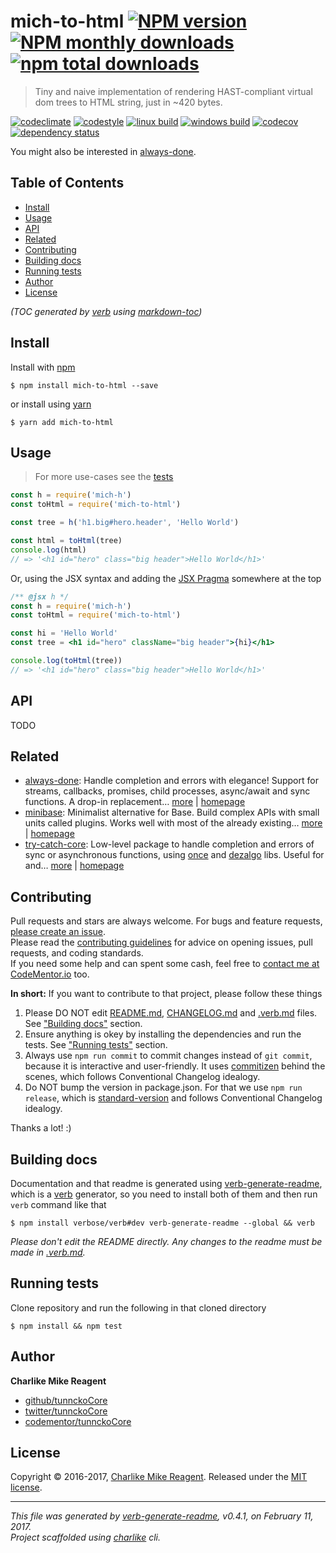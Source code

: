 # mich-to-html [![NPM version](https://img.shields.io/npm/v/mich-to-html.svg?style=flat)](https://www.npmjs.com/package/mich-to-html) [![NPM monthly downloads](https://img.shields.io/npm/dm/mich-to-html.svg?style=flat)](https://npmjs.org/package/mich-to-html) [![npm total downloads][downloads-img]][downloads-url]

> Tiny and naive implementation of rendering HAST-compliant virtual dom trees to HTML string, just in ~420 bytes.

[![codeclimate][codeclimate-img]][codeclimate-url] 
[![codestyle][standard-img]][standard-url] 
[![linux build][travis-img]][travis-url] 
[![windows build][appveyor-img]][appveyor-url] 
[![codecov][coverage-img]][coverage-url] 
[![dependency status][david-img]][david-url]

You might also be interested in [always-done](https://github.com/hybridables/always-done#readme).

## Table of Contents
- [Install](#install)
- [Usage](#usage)
- [API](#api)
- [Related](#related)
- [Contributing](#contributing)
- [Building docs](#building-docs)
- [Running tests](#running-tests)
- [Author](#author)
- [License](#license)

_(TOC generated by [verb](https://github.com/verbose/verb) using [markdown-toc](https://github.com/jonschlinkert/markdown-toc))_

## Install
Install with [npm](https://www.npmjs.com/)

```
$ npm install mich-to-html --save
```

or install using [yarn](https://yarnpkg.com)

```
$ yarn add mich-to-html
```

## Usage
> For more use-cases see the [tests](test.js)

```js
const h = require('mich-h')
const toHtml = require('mich-to-html')

const tree = h('h1.big#hero.header', 'Hello World')

const html = toHtml(tree)
console.log(html)
// => '<h1 id="hero" class="big header">Hello World</h1>'
```

Or, using the JSX syntax and adding the [JSX Pragma](https://jasonformat.com/wtf-is-jsx/) somewhere at the top

```jsx
/** @jsx h */
const h = require('mich-h')
const toHtml = require('mich-to-html')

const hi = 'Hello World'
const tree = <h1 id="hero" className="big header">{hi}</h1>

console.log(toHtml(tree))
// => '<h1 id="hero" class="big header">Hello World</h1>'
```

## API

TODO

## Related
- [always-done](https://www.npmjs.com/package/always-done): Handle completion and errors with elegance! Support for streams, callbacks, promises, child processes, async/await and sync functions. A drop-in replacement… [more](https://github.com/hybridables/always-done#readme) | [homepage](https://github.com/hybridables/always-done#readme "Handle completion and errors with elegance! Support for streams, callbacks, promises, child processes, async/await and sync functions. A drop-in replacement for [async-done][] - pass 100% of its tests plus more")
- [minibase](https://www.npmjs.com/package/minibase): Minimalist alternative for Base. Build complex APIs with small units called plugins. Works well with most of the already existing… [more](https://github.com/node-minibase/minibase#readme) | [homepage](https://github.com/node-minibase/minibase#readme "Minimalist alternative for Base. Build complex APIs with small units called plugins. Works well with most of the already existing [base][] plugins.")
- [try-catch-core](https://www.npmjs.com/package/try-catch-core): Low-level package to handle completion and errors of sync or asynchronous functions, using [once][] and [dezalgo][] libs. Useful for and… [more](https://github.com/hybridables/try-catch-core#readme) | [homepage](https://github.com/hybridables/try-catch-core#readme "Low-level package to handle completion and errors of sync or asynchronous functions, using [once][] and [dezalgo][] libs. Useful for and used in higher-level libs such as [always-done][] to handle completion of anything.")

## Contributing
Pull requests and stars are always welcome. For bugs and feature requests, [please create an issue](https://github.com/tunnckoCore/mich-to-html/issues/new).  
Please read the [contributing guidelines](CONTRIBUTING.md) for advice on opening issues, pull requests, and coding standards.  
If you need some help and can spent some cash, feel free to [contact me at CodeMentor.io](https://www.codementor.io/tunnckocore?utm_source=github&utm_medium=button&utm_term=tunnckocore&utm_campaign=github) too.

**In short:** If you want to contribute to that project, please follow these things

1. Please DO NOT edit [README.md](README.md), [CHANGELOG.md](CHANGELOG.md) and [.verb.md](.verb.md) files. See ["Building docs"](#building-docs) section.
2. Ensure anything is okey by installing the dependencies and run the tests. See ["Running tests"](#running-tests) section.
3. Always use `npm run commit` to commit changes instead of `git commit`, because it is interactive and user-friendly. It uses [commitizen][] behind the scenes, which follows Conventional Changelog idealogy.
4. Do NOT bump the version in package.json. For that we use `npm run release`, which is [standard-version][] and follows Conventional Changelog idealogy.

Thanks a lot! :)

## Building docs
Documentation and that readme is generated using [verb-generate-readme][], which is a [verb][] generator, so you need to install both of them and then run `verb` command like that

```
$ npm install verbose/verb#dev verb-generate-readme --global && verb
```

_Please don't edit the README directly. Any changes to the readme must be made in [.verb.md](.verb.md)._

## Running tests
Clone repository and run the following in that cloned directory

```
$ npm install && npm test
```

## Author
**Charlike Mike Reagent**

+ [github/tunnckoCore](https://github.com/tunnckoCore)
+ [twitter/tunnckoCore](https://twitter.com/tunnckoCore)
+ [codementor/tunnckoCore](https://codementor.io/tunnckoCore)

## License
Copyright © 2016-2017, [Charlike Mike Reagent](https://i.am.charlike.online). Released under the [MIT license](LICENSE).

***

_This file was generated by [verb-generate-readme](https://github.com/verbose/verb-generate-readme), v0.4.1, on February 11, 2017._  
_Project scaffolded using [charlike][] cli._

[always-done]: https://github.com/hybridables/always-done
[async-done]: https://github.com/gulpjs/async-done
[base]: https://github.com/node-base/base
[charlike]: https://github.com/tunnckocore/charlike
[commitizen]: https://github.com/commitizen/cz-cli
[dezalgo]: https://github.com/npm/dezalgo
[once]: https://github.com/isaacs/once
[standard-version]: https://github.com/conventional-changelog/standard-version
[verb-generate-readme]: https://github.com/verbose/verb-generate-readme
[verb]: https://github.com/verbose/verb

[always-done]: https://github.com/hybridables/always-done
[async-done]: https://github.com/gulpjs/async-done
[base]: https://github.com/node-base/base
[charlike]: https://github.com/tunnckocore/charlike
[commitizen]: https://github.com/commitizen/cz-cli
[dezalgo]: https://github.com/npm/dezalgo
[once]: https://github.com/isaacs/once
[standard-version]: https://github.com/conventional-changelog/standard-version
[verb-generate-readme]: https://github.com/verbose/verb-generate-readme
[verb]: https://github.com/verbose/verb

[downloads-url]: https://www.npmjs.com/package/mich-to-html
[downloads-img]: https://img.shields.io/npm/dt/mich-to-html.svg

[codeclimate-url]: https://codeclimate.com/github/tunnckoCore/mich-to-html
[codeclimate-img]: https://img.shields.io/codeclimate/github/tunnckoCore/mich-to-html.svg

[travis-url]: https://travis-ci.org/tunnckoCore/mich-to-html
[travis-img]: https://img.shields.io/travis/tunnckoCore/mich-to-html/master.svg?label=linux

[appveyor-url]: https://ci.appveyor.com/project/tunnckoCore/mich-to-html
[appveyor-img]: https://img.shields.io/appveyor/ci/tunnckoCore/mich-to-html/master.svg?label=windows

[coverage-url]: https://codecov.io/gh/tunnckoCore/mich-to-html
[coverage-img]: https://img.shields.io/codecov/c/github/tunnckoCore/mich-to-html/master.svg

[david-url]: https://david-dm.org/tunnckoCore/mich-to-html
[david-img]: https://img.shields.io/david/tunnckoCore/mich-to-html.svg

[standard-url]: https://github.com/feross/standard
[standard-img]: https://img.shields.io/badge/code%20style-standard-brightgreen.svg

